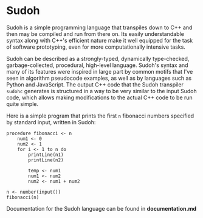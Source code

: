 # Sudoh
Sudoh is a simple programming language that transpiles down to C++ and then may be compiled and run from there on. Its
easily understandable syntax along with C++'s efficient nature make it well equipped for the task of software prototyping,
even for more computationally intensive tasks.

Sudoh can be described as a strongly-typed, dynamically type-checked, garbage-collected, procedural, high-level language.
Sudoh's syntax and many of its features were inspired in large part by common motifs that I've seen in algorithm pseudocode
examples, as well as by languages such as Python and JavaScript. The output C++ code that the Sudoh transpiler `sudohc`
generates is structured in a way to be very similar to the input Sudoh code, which allows making modifications to the actual
C++ code to be run quite simple.

Here is a simple program that prints the first `n` fibonacci numbers specified by standard input, written in Sudoh:
```
procedure fibonacci <- n
	num1 <- 0
	num2 <- 1
	for i <- 1 to n do
		printLine(n1)
		printLine(n2)

		temp <- num1
		num1 <- num2
		num2 <- num1 + num2

n <- number(input())
fibonacci(n)
```

Documentation for the Sudoh language can be found in **documentation.md**
